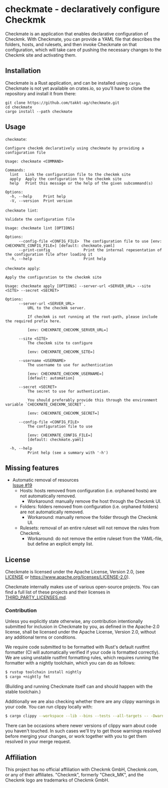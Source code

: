 # checkmate - declaratively configure Checkmk

Checkmate is an application that enables declarative configuration of Checkmk. With Checkmate, you can provide a YAML
file that describes the folders, hosts, and rulesets, and then invoke Checkmate on that configuration, which will take
care of pushing the necessary changes to the Checkmk site and activating them.

## Installation

Checkmate is a Rust application, and can be installed using `cargo`. Checkmate is not yet available on crates.io, so
you'll have to clone the repository and install it from there:

```shell
git clone https://github.com/takkt-ag/checkmate.git
cd checkmate
cargo install --path checkmate
```

## Usage

`checkmate`:

```text
Configure checkmk declaratively using checkmate by providing a configuration file

Usage: checkmate <COMMAND>

Commands:
  lint   Link the configuration file to the checkmk site
  apply  Apply the configuration to the checkmk site
  help   Print this message or the help of the given subcommand(s)

Options:
  -h, --help     Print help
  -V, --version  Print version
```

`checkmate lint`:

```text
Validate the configuration file

Usage: checkmate lint [OPTIONS]

Options:
      --config-file <CONFIG_FILE>  The configuration file to use [env: CHECKMATE_CONFIG_FILE=] [default: checkmate.yaml]
      --print-config               Print the internal repesentation of the configuration file after loading it
  -h, --help                       Print help
```

`checkmate apply`:

```text
Apply the configuration to the checkmk site

Usage: checkmate apply [OPTIONS] --server-url <SERVER_URL> --site <SITE> --secret <SECRET>

Options:
      --server-url <SERVER_URL>
          URL to the checkmk server.

          If checkmk is not running at the root-path, please include the required prefix here.

          [env: CHECKMATE_CHECKMK_SERVER_URL=]

      --site <SITE>
          The checkmk site to configure

          [env: CHECKMATE_CHECKMK_SITE=]

      --username <USERNAME>
          The username to use for authentication

          [env: CHECKMATE_CHECKMK_USERNAME=]
          [default: automation]

      --secret <SECRET>
          The secret to use for authentication.

          You should preferably provide this through the environment variable `CHECKMATE_CHECKMK_SECRET`.

          [env: CHECKMATE_CHECKMK_SECRET=]

      --config-file <CONFIG_FILE>
          The configuration file to use

          [env: CHECKMATE_CONFIG_FILE=]
          [default: checkmate.yaml]

  -h, --help
          Print help (see a summary with '-h')
```

## Missing features

* Automatic removal of resources  
  [Issue #19](https://github.com/takkt-ag/checkmate/issues/19)
  * Hosts: hosts removed from configuration (i.e. orphaned hosts) are not automatically removed.
    * Workaround: manually remove the host through the Checkmk UI.
  * Folders: folders removed from configuration (i.e. orphaned folders) are not automatically removed.
    * Workaround: manually remove the folder through the Checkmk UI.
  * Rulesets: removal of an entire ruleset will not remove the rules from Checkmk.
    * Workaround: do not remove the entire ruleset from the YAML-file, but define an explicit empty list.

## License

Checkmate is licensed under the Apache License, Version 2.0, (see [LICENSE](LICENSE) or <https://www.apache.org/licenses/LICENSE-2.0>).

Checkmate internally makes use of various open-source projects.
You can find a full list of these projects and their licenses in [THIRD_PARTY_LICENSES.md](THIRD_PARTY_LICENSES.md).

### Contribution

Unless you explicitly state otherwise, any contribution intentionally submitted for inclusion in Checkmate by you, as defined in the Apache-2.0 license, shall be licensed under the Apache License, Version 2.0, without any additional terms or conditions.

We require code submitted to be formatted with Rust's default rustfmt formatter (CI will automatically verified if your code is formatted correctly).
We are using unstable rustfmt formatting rules, which requires running the formatter with a nightly toolchain, which you can do as follows:

```sh
$ rustup toolchain install nightly
$ cargo +nightly fmt
```

(Building and running Checkmate itself can and should happen with the stable toolchain.)

Additionally we are also checking whether there are any clippy warnings in your code.
You can run clippy locally with:

```sh
$ cargo clippy --workspace --lib --bins --tests --all-targets -- -Dwarnings
```

There can be occasions where newer versions of clippy warn about code you haven't touched.
In such cases we'll try to get those warnings resolved before merging your changes, or work together with you to get them resolved in your merge request.

## Affiliation

This project has no official affiliation with Checkmk GmbH, Checkmk.com, or any of their affiliates.
"Checkmk", formerly "Check_MK", and the Checkmk logo are trademarks of Checkmk GmbH.
